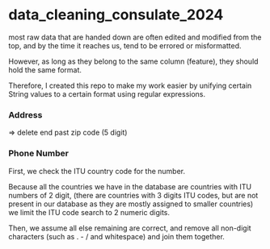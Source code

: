 # data_cleaning_consulate_2024

most raw data that are handed down are often edited and modified from the top, and by the time it reaches us, tend to be errored or misformatted. 

However, as long as they belong to the same column (feature), they should hold the same format. 

Therefore, I created this repo to make my work easier by unifying certain String values to a certain format using regular expressions.



### Address


=> delete end past zip code (5 digit)

### Phone Number

First, we check the ITU country code for the number.

Because all the countries we have in the database are countries with ITU numbers of 2 digit, (there are countries with 3 digits ITU codes, but are not present in our database as they are mostly assigned to smaller countries) we limit the ITU code search to 2 numeric digits. 

Then, we assume all else remaining are correct, and remove all non-digit characters (such as . - / and whitespace) and join them together.
